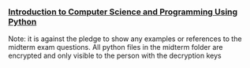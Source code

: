 

### [Introduction to Computer Science and Programming Using Python][0]

Note: it is against the pledge to show any examples or references to the
midterm exam questions. All python files in the midterm folder are encrypted
and only visible to the person with the decryption keys 



[0]: https://learning.edx.org/course/course-v1:MITx+6.00.1x+1T2025/home